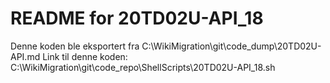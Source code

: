 # README for 20TD02U-API_18
Denne koden ble eksportert fra C:\WikiMigration\git\code_dump\20TD02U-API.md
Link til denne koden: C:\WikiMigration\git\code_repo\ShellScripts\20TD02U-API_18.sh
